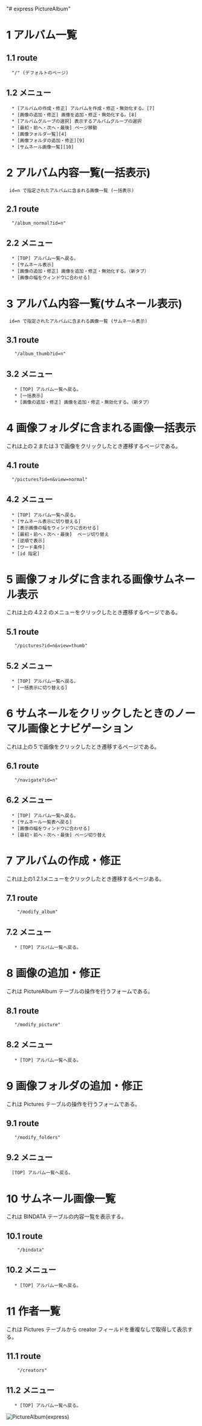 "# express PictureAlbum" 

#  1 アルバム一覧
##   1.1 route
      "/" (デフォルトのページ)
##   1.2 メニュー
      * [アルバムの作成・修正] アルバムを作成・修正・無効化する。[7]
      * [画像の追加・修正] 画像を追加・修正・無効化する。[8]
      * [アルバムグループの選択] 表示するアルバムグループの選択
      * [最初・前へ・次へ・最後] ページ移動
      * [画像フォルダ一覧][4]
      * [画像フォルダの追加・修正][9]
      * [サムネール画像一覧][10]

#  2 アルバム内容一覧(一括表示)
     id=n で指定されたアルバムに含まれる画像一覧 (一括表示)
##   2.1 route
      "/album_normal?id=n"
##   2.2 メニュー
      * [TOP] アルバム一覧へ戻る。
      * [サムネール表示]
      * [画像の追加・修正] 画像を追加・修正・無効化する。（新タブ）
      * [画像の幅をウィンドウに合わせる]

#  3 アルバム内容一覧(サムネール表示)
     id=n で指定されたアルバムに含まれる画像一覧 (サムネール表示)
##   3.1 route
       "/album_thumb?id=n"
##   3.2 メニュー
       * [TOP] アルバム一覧へ戻る。
       * [一括表示]
       * [画像の追加・修正] 画像を追加・修正・無効化する。（新タブ）

#  4 画像フォルダに含まれる画像一括表示
   これは上の２または３で画像をクリックしたとき遷移するページである。
##   4.1 route
      "/pictures?id=n&view=normal"
##   4.2 メニュー
      * [TOP] アルバム一覧へ戻る。
      * [サムネール表示に切り替える]
      * [表示画像の幅をウィンドウに合わせる]
      * [最初・前へ・次へ・最後]  ページ切り替え
      * [逆順で表示]
      * [ワード条件]
      * [id 指定]

#  5  画像フォルダに含まれる画像サムネール表示
   これは上の 4.2.2 のメニューをクリックしたとき遷移するページである。
##   5.1 route
       "/pictures?id=n&view=thumb"
##   5.2 メニュー
      * [TOP] アルバム一覧へ戻る。
      * [一括表示に切り替える]

#  6  サムネールをクリックしたときのノーマル画像とナビゲーション
   これは上の５で画像をクリックしたとき遷移するページである。
##   6.1 route
       "/navigate?id=n"
##   6.2 メニュー
      * [TOP] アルバム一覧へ戻る。
      * [サムネール一覧表へ戻る]
      * [画像の幅をウィンドウに合わせる]
      * [最初・前へ・次へ・最後] ページ切り替え

#  7  アルバムの作成・修正
   これは上の1.2.1メニューをクリックしたとき遷移するページある。
##   7.1 route
        "/modify_album"
##   7.2 メニュー
       * [TOP] アルバム一覧へ戻る。

#  8  画像の追加・修正
   これは PictureAlbum テーブルの操作を行うフォームである。
##   8.1 route
       "/modify_picture"
##   8.2 メニュー
       * [TOP] アルバム一覧へ戻る。

#  9 画像フォルダの追加・修正
   これは Pictures テーブルの操作を行うフォームである。
##   9.1 route
       "/modify_folders"
##   9.2 メニュー
      [TOP] アルバム一覧へ戻る。

#  10 サムネール画像一覧
   これは BINDATA テーブルの内容一覧を表示する。
##   10.1 route
        "/bindata"
##   10.2 メニュー
       * [TOP] アルバム一覧へ戻る。

#  11 作者一覧
   これは Pictures テーブルから creator フィールドを重複なしで取得して表示する。
##   11.1 route
        "/creators"
##   11.2 メニュー
       * [TOP] アルバム一覧へ戻る。


![PictureAlbum(express)](./PictureAlbum.png)
